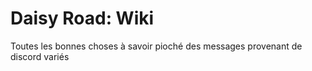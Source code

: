 # Daisy Road: Wiki

Toutes les bonnes choses à savoir pioché des messages provenant de discord variés
